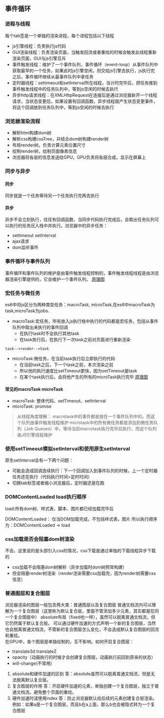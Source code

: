 ## 事件循环
### 进程与线程
每个tab签是一个单独的渲染进程，每个进程包括以下线程
+ js引擎线程：负责执行js代码
+ GUI渲染线程：负责渲染页面，当触发回流或者重绘的时候会触发此线程重新渲染页面，GUI与js引擎互斥
+ 事件触发线程：维护了一个事件队列，事件循环（event-loop）从事件队列中获取最早的一个任务，如果此时js引擎空闲，则交给js引擎去执行，js执行完之后，事件循环继续从最事件队列中拿任务
+ 定时器线程：settimeout和setInterval所在线程，当计时完毕后，把任务推到事件触发线程中的任务队列中，等到js空闲的时候去执行
+ 异步http请求线程：在XMLHttpRequest在连接后是通过浏览器新开一个线程请求，当状态变更后，如果设置有回调函数，异步线程就产生状态变更事件，将这个回调放到任务队列中，等到js空闲的时候去执行
### 浏览器渲染流程
+ 解析html构建dom树
+ 解析css构建cssTree，并结合dom树构建render树
+ 布局render树，负责计算元素位置尺寸
+ 绘制render树，绘制页面像素信息
+ 浏览器将各层的信息发送给GPU，GPU负责将各层合成，显示在屏幕上
### 同步与异步
#### 同步
同步就是一个任务等待另一个任务执行完再去执行
#### 异步
异步不会立刻执行，往往有回调函数，当同步代码执行完成后，会取出任务队列可以执行的任务压入栈中并执行。浏览器中的异步任务：
+ settimeout setInterval
+ ajax请求
+ dom监听事件
### 事件循环与事件队列
事件循环和事件队列的维护是由事件触发线程控制的，事件触发线程线程是由浏览器渲染引擎提供的，它会维护一个事件队列。
[原理图](./imgs/img.png)
### 宏任务与微任务
es6中将js区分为两种类型任务：macroTask, microTask,在es6中macroTask为task,microTask为jobs.  
+ macroTask:宏任务，所有放入js执行栈中执行的代码都是宏任务，包括从事件队列中取出来执行的事件回调
  + 在执行task时不会执行其他task
  + 在task执行后，在执行下一次task之前对页面进行重新渲染
```
task-->render-->task
```
+ microTask:微任务，在当前task执行后立即执行的代码
  + 在当前task之后，下一个task之前，本次渲染之前
  + 所以他的执行速度比setTimeout更快，因为setTimeout是task
  + 在某个task执行后，会将他产生的所有的microTask执行完毕
[原理图](./imgs/img_1.png)
#### 常见的macroTask microTask
+ macroTask: 整体代码、setTimeout、setInterval
+ microTask: promise
> 从线程角度理解：
macrotask中的事件都是放在一个事件队列中的，而这个队列由事件触发线程维护
microtask中的所有微任务都是添加到微任务队列（Job Queues）中，等待当前macrotask执行完毕后执行，而这个队列由JS引擎线程维护

### 使用setTimeout模拟setInterval和使用原生setInterval

原生setInterval会有一下两个问题：
+ 可能会造成回调连续执行：下一个回调加入到事件队列的时候，上一个定时器任务还在执行（代码执行时间>定时时间）
+ 切换tab标签或者缩小浏览器后，定时器还是在跑

### DOMContentLoaded load执行顺序
load:所有dom树、样式表、脚本、图片都已经加载完毕后

DOMContentLoaded： 仅当DOM加载完成，不包括样式表，图片
所以执行顺序为：DOMContentLoaded -> load

### css加载是否会阻塞dom树渲染
不会。这里说的是头部引入css的情况，css下载是通过单独的下载线程异步下载的
+ css加载不会阻塞dom树解析（异步加载时dom树照常构建）
+ 但会阻塞render树渲染（render渲染需要css加载完，因为render树需要css信息）

### 普通图层和复合图层
浏览器渲染的图层一般包含两大类：普通图层以及复合图层
普通文档流内可以理解为一个复合图层（这里称为默认复合层，里面不管添加多少元素，其实都是在同一个复合图层中）
absolute布局（fixed也一样），虽然可以脱离普通文档流，但它仍然属于默认复合层。
可以通过硬件加速的方式声明一个新的复合图层，当然也会脱离普通文档流，不管新的复合图层怎么变化，不会造成默认复合图层的回流和重绘。  
在GPU中，各个图层是单独绘制的，互不影响。如何开启复合图层：
+ translate3d translateZ
+ opacity（动画执行的时候才会创建复合图层，动画执行前回到原来的状态）
+ will-change(不常用)

1. absolute和硬件加速的区别
答：absolute虽然可以脱离普通文档流，但是无法脱离默认复合层。
2. 复合图层的作用
答：开启硬件加速的元素，单独创建一个复合图层，独立于普通文档流。避免整个页面的重绘。
3. 硬件加速时请使用index
答：防止浏览器默认给后续的元素创建复合层渲染。例如：如果a是一个复合图层，而且b在a上面，那么b也会被隐式转为一个复合图层
